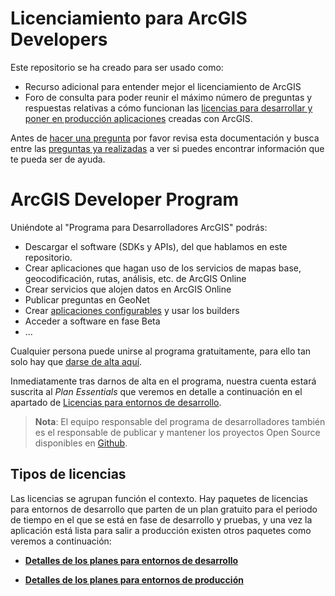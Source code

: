 # Licenciamiento para ArcGIS Developers

Este repositorio se ha creado para ser usado como:
* Recurso adicional para entender mejor el licenciamiento de ArcGIS 
* Foro de consulta para poder reunir el máximo número de preguntas y respuestas relativas a cómo funcionan las [licencias para desarrollar y poner en producción aplicaciones](https://developers.arcgis.com/pricing/) creadas con ArcGIS.

Antes de [hacer una pregunta](https://github.com/esri-es/licenciamiento-developers/issues/new) por favor revisa esta documentación y busca entre las [preguntas ya realizadas](https://github.com/ArcGIS/developer-licensing/issues) a ver si puedes encontrar información que te pueda ser de ayuda.

# ArcGIS Developer Program

Uniéndote al "Programa para Desarrolladores ArcGIS" podrás:
* Descargar el software (SDKs y APIs), del que hablamos en este repositorio.
* Crear aplicaciones que hagan uso de los servicios de mapas base, geocodificación, rutas, análisis, etc. de ArcGIS Online 
* Crear servicios que alojen datos en ArcGIS Online
* Publicar preguntas en GeoNet
* Crear [aplicaciones configurables](https://esri-es.github.io/awesome-arcgis/arcgis/products/configurable-apps) y usar los builders
* Acceder a software en fase Beta
* ...

Cualquier persona puede unirse al programa gratuitamente, para ello tan solo hay que [darse de alta aquí](https://developers.arcgis.com/sign-up). 

Inmediatamente tras darnos de alta en el programa, nuestra cuenta estará suscrita al *Plan Essentials* que veremos en detalle a continuación en el apartado de [Licencias para entornos de desarrollo](entornos-de-desarrollo/README.md).

> **Nota**: El equipo responsable del programa de desarrolladores también es el responsable de publicar y mantener los proyectos Open Source disponibles en [Github](http://github.com/esri).

## Tipos de licencias

Las licencias se agrupan función el contexto. Hay paquetes de licencias para entornos de desarrollo que parten de un plan gratuito para el periodo de tiempo en el que se está en fase de desarrollo y pruebas, y una vez la aplicación está lista para salir a producción existen otros paquetes como veremos a continuación:

* **[Detalles de los planes para **entornos de desarrollo**](entornos-de-desarrollo/README.md)**

* **[Detalles de los planes para **entornos de producción**](entornos-de-produccion/README.md)**
